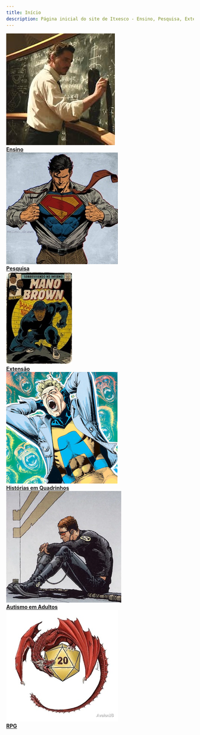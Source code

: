 ```yaml
---
title: Início
description: Página inicial do site de Itxesco - Ensino, Pesquisa, Extensão e mais.
---
```


<div class="grid grid-cols-1 sm:grid-cols-2 md:grid-cols-3 gap-8 justify-items-center px-4 py-8">

  <!-- Ensino -->
  <div class="text-center">
    <a href="pages/index/index_ensino.html">
      <img src="imagens/index_pics/ensino.jpeg" alt="Atividades de Ensino" title="Ensino"
        class="w-full max-w-xs h-[300px] object-cover rounded shadow-md hover:scale-105 transition-transform duration-300">
    </a><br>
    <strong><a href="pages/index/index_ensino.html" class="text-blue-700 hover:underline">Ensino</a></strong>
  </div>

  <!-- Pesquisa -->
  <div class="text-center">
    <a href="pages/index/index_pesquisa.html">
      <img src="imagens/index_pics/pesquisa.jpeg" alt="Atividades de Pesquisa" title="Interesses de Pesquisa"
        class="w-full max-w-xs h-[300px] object-cover rounded shadow-md hover:scale-105 transition-transform duration-300">
    </a><br>
    <strong><a href="pages/index/index_pesquisa.html" class="text-blue-700 hover:underline">Pesquisa</a></strong>
  </div>

  <!-- Extensão -->
  <div class="text-center">
    <a href="pages/index/index_extensao.html">
      <img src="imagens/index_pics/extensao.jpeg" alt="Atividades de Extensão" title="Atividades de Extensão Universitária"
        class="w-full max-w-xs h-[300px] object-cover rounded shadow-md hover:scale-105 transition-transform duration-300">
    </a><br>
    <strong><a href="pages/index/index_extensao.html" class="text-blue-700 hover:underline">Extensão</a></strong>
  </div>

  <!-- Hiperfocos / Quadrinhos -->
  <div class="text-center">
    <a href="pages/index/index_hq.html">
      <img src="imagens/index_pics/hiperfocos.png" alt="Sobre Histórias em Quadrinhos" title="Hiperfocos"
        class="w-full max-w-xs h-[300px] object-cover rounded shadow-md hover:scale-105 transition-transform duration-300">
    </a><br>
    <strong><a href="pages/index/index_hq.html" class="text-blue-700 hover:underline">Histórias em Quadrinhos</a></strong>
  </div>

  <!-- Autismo -->
  <div class="text-center">
    <a href="pages/index/index_tea_adultos.html">
      <img src="imagens/index_pics/cyclope_tea.png" alt="Autismo em Adultos" title="Autismo em Adultos"
        class="w-full max-w-xs h-[300px] object-cover rounded shadow-md hover:scale-105 transition-transform duration-300">
    </a><br>
    <strong><a href="pages/index/index_tea_adultos.html" class="text-blue-700 hover:underline">Autismo em Adultos</a></strong>
  </div>

  <!-- RPG -->
  <div class="text-center">
    <a href="pages/index/index_rpg.html">
      <img src="imagens/index_pics/dragaod20.jpeg" alt="Jogos de RPG e Educação" title="Jogos de RPG"
        class="w-full max-w-xs h-[300px] object-cover rounded shadow-md hover:scale-105 transition-transform duration-300">
    </a><br>
    <strong><a href="pages/index/index_rpg.html" class="text-blue-700 hover:underline">RPG</a></strong>
  </div>

</div>
